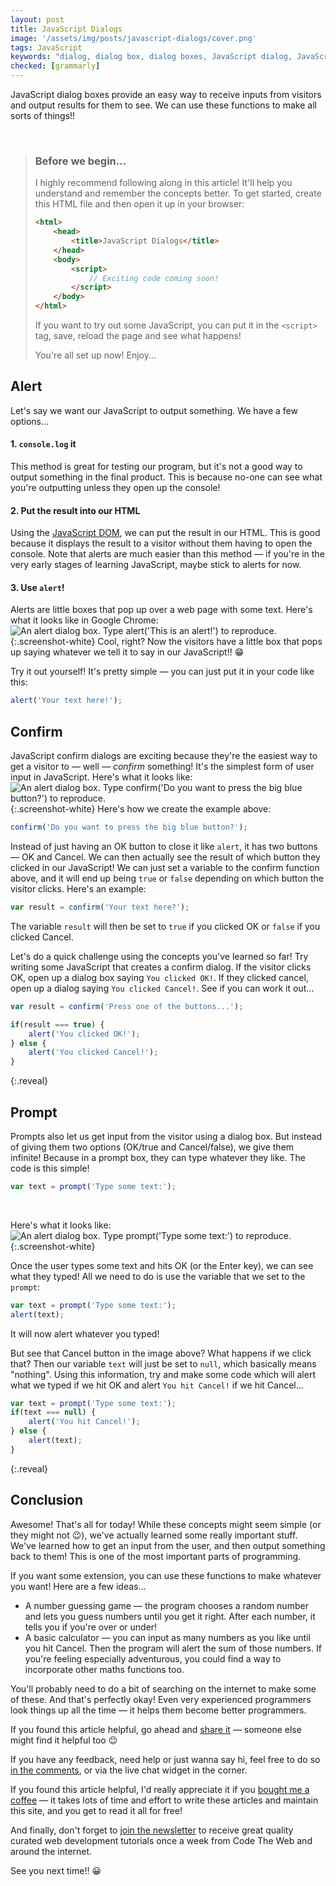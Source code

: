 ```yaml
---
layout: post
title: JavaScript Dialogs
image: '/assets/img/posts/javascript-dialogs/cover.png'
tags: JavaScript
keywords: "dialog, dialog box, dialog boxes, JavaScript dialog, JavaScript dialog box, JavaScript dialog boxes, alert, alerts, JavaScript alert, JavaScript alerts, confirm, confirms, JavaScript confirm, JavaScript confirms, prompt, prompts, JavaScript prompt, JavaScript prompts, JavaScript dialog modal, JavaScript alert yes no, JavaScript dialog yes no, JavaScript, Learn JavaScript"
checked: [grammarly]
---
```


JavaScript dialog boxes provide an easy way to receive inputs from visitors and output results for them to see. We can use these functions to make all sorts of things!!

<br>

> ### Before we begin...
> I highly recommend following along in this article! It'll help you understand and remember the concepts better. To get started, create this HTML file and then open it up in your browser:
> 
> ```HTML
> <html>
>     <head>
>         <title>JavaScript Dialogs</title>
>     </head>
>     <body>
>         <script>
>             // Exciting code coming soon!
>         </script>
>     </body>
> </html>
> ```
> <a id="console"></a>
> If you want to try out some JavaScript, you can put it in the `<script>` tag, save, reload the page and see what happens!
> 
> You're all set up now! Enjoy...

## Alert
Let's say we want our JavaScript to output something. We have a few options&hellip;

#### 1. `console.log` it
This method is great for testing our program, but it's not a good way to output something in the final product. This is because no-one can see what you're outputting unless they open up the console!
#### 2. Put the result into our HTML
Using the [JavaScript DOM][dom], we can put the result in our HTML. This is good because it displays the result to a visitor without them having to open the console. Note that alerts are much easier than this method &mdash; if you're in the very early stages of learning JavaScript, maybe stick to alerts for now.
#### 3. Use `alert`!
Alerts are little boxes that pop up over a web page with some text. Here's what it looks like in Google Chrome:
![An alert dialog box. Type alert('This is an alert!') to reproduce.][alert-img]{:.screenshot-white}
Cool, right? Now the visitors have a little box that pops up saying whatever we tell it to say in our JavaScript!! 😁

Try it out yourself! It's pretty simple &mdash; you can just put it in your code like this:
```JavaScript
alert('Your text here!');
```

## Confirm
JavaScript confirm dialogs are exciting because they're the easiest way to get a visitor to &mdash; well &mdash; *confirm* something! It's the simplest form of user input in JavaScript. Here's what it looks like:
![An alert dialog box. Type confirm('Do you want to press the big blue button?') to reproduce.][confirm-img]{:.screenshot-white}
Here's how we create the example above:
```JavaScript
confirm('Do you want to press the big blue button?');
```
Instead of just having an OK button to close it like `alert`, it has two buttons &mdash; OK and Cancel. We can then actually see the result of which button they clicked in our JavaScript! We can just set a variable to the confirm function above, and it will end up being `true` or `false` depending on which button the visitor clicks. Here's an example:
```JavaScript
var result = confirm('Your text here?');
```
The variable `result` will then be set to `true` if you clicked OK or `false` if you clicked Cancel.

Let's do a quick challenge using the concepts you've learned so far! Try writing some JavaScript that creates a confirm dialog. If the visitor clicks OK, open up a dialog box saying `You clicked OK!`. If they clicked cancel, open up a dialog saying `You clicked Cancel!`. See if you can work it out&hellip;
```JavaScript
var result = confirm('Press one of the buttons...');

if(result === true) {
    alert('You clicked OK!');
} else {
    alert('You clicked Cancel!');
}
```
{:.reveal}

## Prompt
Prompts also let us get input from the visitor using a dialog box. But instead of giving them two options (OK/true and Cancel/false), we give them infinite! Because in a prompt box, they can type whatever they like. The code is this simple!
```JavaScript
var text = prompt('Type some text:');
```
<br>

Here's what it looks like:
![An alert dialog box. Type prompt('Type some text:') to reproduce.][prompt-img]{:.screenshot-white}

Once the user types some text and hits OK (or the Enter key), we can see what they typed! All we need to do is use the variable that we set to the `prompt`:
```JavaScript
var text = prompt('Type some text:');
alert(text);
```
It will now alert whatever you typed!

But see that Cancel button in the image above? What happens if we click that? Then our variable `text` will just be set to `null`, which basically means "nothing". Using this information, try and make some code which will alert what we typed if we hit OK and alert `You hit Cancel!` if we hit Cancel&hellip;
```JavaScript
var text = prompt('Type some text:');
if(text === null) {
    alert('You hit Cancel!');
} else {
    alert(text);
}
```
{:.reveal}

## Conclusion
Awesome! That's all for today! While these concepts might seem simple (or they might not 😉), we've actually learned some really important stuff. We've learned how to get an input from the user, and then output something back to them! This is one of the most important parts of programming.

If you want some extension, you can use these functions to make whatever you want! Here are a few ideas&hellip;
* A number guessing game &mdash; the program chooses a random number and lets you guess numbers until you get it right. After each number, it tells you if you're over or under!
* A basic calculator &mdash; you can input as many numbers as you like until you hit Cancel. Then the program will alert the sum of those numbers. If you're feeling especially adventurous, you could find a way to incorporate other maths functions too.

You'll probably need to do a bit of searching on the internet to make some of these. And that's perfectly okay! Even very experienced programmers look things up all the time &mdash; it helps them become better programmers.

If you found this article helpful, go ahead and [share it][share] &mdash; someone else might find it helpful too 😉

If you have any feedback, need help or just wanna say hi, feel free to do so [in the comments][comments], or via the live chat widget in the corner.

If you found this article helpful, I'd really appreciate it if you [bought me a coffee][coffee] &mdash; it takes lots of time and effort to write these articles and maintain this site, and you get to read it all for free!

And finally, don't forget to [join the newsletter][newsletter] to receive great quality curated web development tutorials once a week from Code The Web and around the internet.

See you next time!! &#x1F600;

[dom]: /javascript-dom/

[alert-img]: /assets/img/posts/javascript-dialogs/alert.png
[confirm-img]: /assets/img/posts/javascript-dialogs/confirm.png
[prompt-img]: /assets/img/posts/javascript-dialogs/prompt.png

[contact]: {{site.contact}}
[html]: /learn/html/
[css]: /learn/css/
[js]: /learn/js
[share]: {{site.share}}
[comments]: {{site.comments}}
[newsletter]: {{site.newsletter}}
[coffee]: {{site.donate}}
[patreon]: {{site.patreon}}
